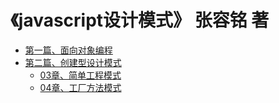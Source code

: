 # 《javascript设计模式》 张容铭 著            

- [第一篇、面向对象编程]()
- [第二篇、创建型设计模式](./02篇、创建型设计模式/README.md#class02)               
    - [03章、简单工程模式](./02篇、创建型设计模式/README.md#class02-03)
    - [04章、工厂方法模式](./02篇、创建型设计模式/README.md#class02-04)
    






